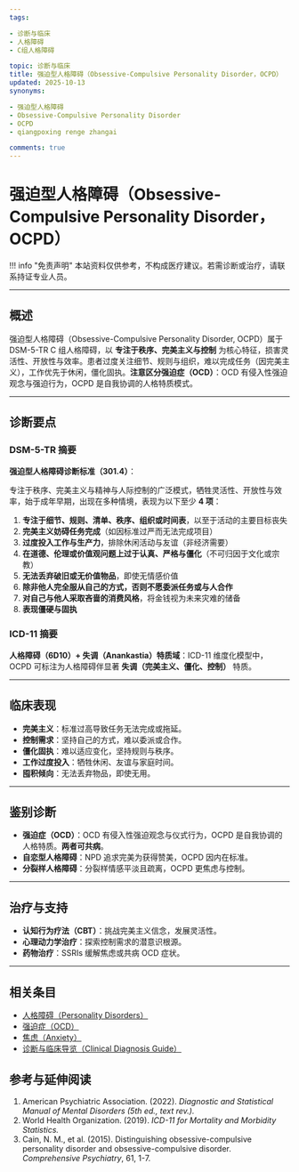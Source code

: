```yaml
---
tags:

- 诊断与临床
- 人格障碍
- C组人格障碍

topic: 诊断与临床
title: 强迫型人格障碍（Obsessive-Compulsive Personality Disorder，OCPD）
updated: 2025-10-13
synonyms:

- 强迫型人格障碍
- Obsessive-Compulsive Personality Disorder
- OCPD
- qiangpoxing renge zhangai

comments: true
---
```


# 强迫型人格障碍（Obsessive-Compulsive Personality Disorder，OCPD）

!!! info "免责声明"
    本站资料仅供参考，不构成医疗建议。若需诊断或治疗，请联系持证专业人员。

---

## 概述

强迫型人格障碍（Obsessive-Compulsive Personality Disorder, OCPD）属于 DSM-5-TR C 组人格障碍，以 **专注于秩序、完美主义与控制** 为核心特征，损害灵活性、开放性与效率。患者过度关注细节、规则与组织，难以完成任务（因完美主义），工作优先于休闲，僵化固执。**注意区分强迫症（OCD）**：OCD 有侵入性强迫观念与强迫行为，OCPD 是自我协调的人格特质模式。

---

## 诊断要点

### DSM-5-TR 摘要

**强迫型人格障碍诊断标准（301.4）**：

专注于秩序、完美主义与精神与人际控制的广泛模式，牺牲灵活性、开放性与效率，始于成年早期，出现在多种情境，表现为以下至少 **4 项**：

1. **专注于细节、规则、清单、秩序、组织或时间表**，以至于活动的主要目标丧失
2. **完美主义妨碍任务完成**（如因标准过严而无法完成项目）
3. **过度投入工作与生产力**，排除休闲活动与友谊（非经济需要）
4. **在道德、伦理或价值观问题上过于认真、严格与僵化**（不可归因于文化或宗教）
5. **无法丢弃破旧或无价值物品**，即使无情感价值
6. **除非他人完全服从自己的方式，否则不愿委派任务或与人合作**
7. **对自己与他人采取吝啬的消费风格**，将金钱视为未来灾难的储备
8. **表现僵硬与固执**

### ICD-11 摘要

**人格障碍（6D10）+ 失调（Anankastia）特质域**：ICD-11 维度化模型中，OCPD 可标注为人格障碍伴显著 **失调（完美主义、僵化、控制）** 特质。

---

## 临床表现

- **完美主义**：标准过高导致任务无法完成或拖延。
- **控制需求**：坚持自己的方式，难以委派或合作。
- **僵化固执**：难以适应变化，坚持规则与秩序。
- **工作过度投入**：牺牲休闲、友谊与家庭时间。
- **囤积倾向**：无法丢弃物品，即使无用。

---

## 鉴别诊断

- **强迫症（OCD）**：OCD 有侵入性强迫观念与仪式行为，OCPD 是自我协调的人格特质。**两者可共病**。
- **自恋型人格障碍**：NPD 追求完美为获得赞美，OCPD 因内在标准。
- **分裂样人格障碍**：分裂样情感平淡且疏离，OCPD 更焦虑与控制。

---

## 治疗与支持

- **认知行为疗法（CBT）**：挑战完美主义信念，发展灵活性。
- **心理动力学治疗**：探索控制需求的潜意识根源。
- **药物治疗**：SSRIs 缓解焦虑或共病 OCD 症状。

---

## 相关条目

- [人格障碍（Personality Disorders）](Personality-Disorders.md)
- [强迫症（OCD）](OCD.md)
- [焦虑（Anxiety）](Anxiety.md)
- [诊断与临床导览（Clinical Diagnosis Guide）](Clinical-Diagnosis-Guide.md)

## 参考与延伸阅读

1. American Psychiatric Association. (2022). *Diagnostic and Statistical Manual of Mental Disorders (5th ed., text rev.).*
2. World Health Organization. (2019). *ICD-11 for Mortality and Morbidity Statistics.*
3. Cain, N. M., et al. (2015). Distinguishing obsessive-compulsive personality disorder and obsessive-compulsive disorder. *Comprehensive Psychiatry*, 61, 1-7.
